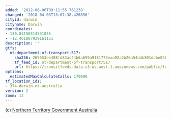 ```yaml
---
added: '2012-06-06T09:11:55.761238'
changed: '2018-04-03T13:07:38.426856'
cityid: darwin
cityname: Darwin
coordinates:
- 130.84150314331055
- -12.461887939161151
description: ''
gtfs:
  nt-department-of-transport-517:
    sha256: 269553ee488fd83ac44b6a699a9181773eaa92a2b26a54ddb801ddbe0464bcda
    tf_feed_id: nt-department-of-transport/517
    url: https://transitfeeds-data.s3-us-west-1.amazonaws.com/public/feeds/nt-department-of-transport/517/20160203/gtfs.zip
options:
  estimatedMaxCalculateCalls: 170000
tf_location_ids:
- 374-darwin-nt-australia
version: 2
zoom: 12
---
```


(c) [Northern Territory Government Australia](http://www.nt.gov.au/)
